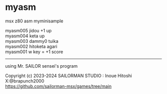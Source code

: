 # myasm
 msx z80 asm myminisample

 myasm005 jidou +1 up  
 myasm004 keta up  
 myasm003 dammy0 tuika  
 myasm002 hitoketa agari  
 myasm001 w key = +1 score  
  
 ---
using Mr. SAILOR sensei's program  
   
Copyright (c) 2023-2024 SAILORMAN STUDIO : Inoue Hitoshi X:@brapunch2000  
https://github.com/sailorman-msx/games/tree/main
